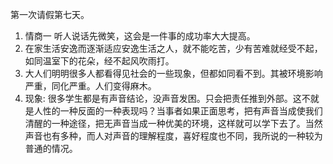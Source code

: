 第一次请假第七天。
1. 情商一 听人说话先微笑，这会是一件事的成功率大大提高。
2. 在家生活安逸而逐渐适应安逸生活之人，就不能吃苦，少有苦难就经受不起，如同温室下的花朵，经不起风吹雨打。
3. 大人们明明很多人都看得见社会的一些现象，但都如同看不到。其被环境影响严重，同化严重。人们变得麻木。
4. 现象: 很多学生都是有声音结论，没声音发困。只会把责任推到外部。这不就是人性的一种反面的一种表现吗？当事者如果正面思考，把有声音当成使我们清醒的一种途径，把无声音当成一种优美的环境，这样就可以学下去了。当然声音也有多种，而人对声音的理解程度，喜好程度也不同，我所说的一种较为普通的情况。